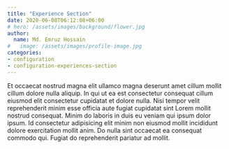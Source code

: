 ```yaml
---
title: "Experience Section"
date: 2020-06-08T06:12:08+06:00
# hero: /assets/images/background/flower.jpg
author:
  name: Md. Emruz Hossain
#   image: /assets/images/profile-image.jpg
categories:
- configuration
- configuration-experiences-section
---
```


Et occaecat nostrud magna elit ullamco magna deserunt amet cillum mollit cillum dolore nulla aliquip. In qui ut ea est consectetur consequat cillum eiusmod elit consectetur cupidatat et dolore nulla. Nisi tempor velit reprehenderit minim esse officia aute fugiat cupidatat sint Lorem mollit nostrud consequat. Minim do laboris in duis eu veniam qui ipsum dolor ipsum. Id consectetur adipisicing elit minim non eiusmod mollit incididunt dolore exercitation mollit anim. Do nulla sint occaecat ea consequat commodo qui. Fugiat do reprehenderit pariatur ad mollit.
